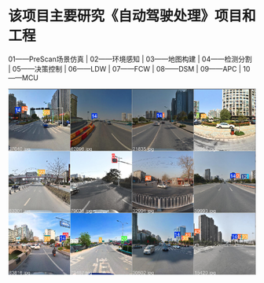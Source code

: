 
# 该项目主要研究《自动驾驶处理》项目和工程

01——PreScan场景仿真
|
02——环境感知
|
03——地图构建
|
04——检测分割
|
05——决策控制
|
06——LDW
|
07——FCW
|
08——DSM
|
09——APC
|
10——MCU

![](https://github.com/Eric3911/Related-works-ch/blob/master/07_Experiment-master/00014.png)
